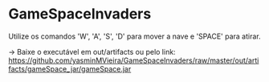# GameSpaceInvaders

Utilize os comandos 'W', 'A', 'S', 'D' para mover a nave e 'SPACE' para atirar. 

-> Baixe o executável em out/artifacts ou pelo link:
https://github.com/yasminMVieira/GameSpaceInvaders/raw/master/out/artifacts/gameSpace_jar/gameSpace.jar
